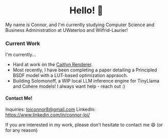 <h1 align="center">Hello! 👋</h1>

My name is Connor, and I'm currently studying Computer Science and Business Administration at UWaterloo and Wilfrid-Laurier!

### Current Work
I'm currently...
- Hard at work on the [Caitlyn Renderer](https://github.com/cypraeno/caitlyn).
- Most recently, I have been completing a paper detailing a Principled BSDF model with a LUT-based optimization appraoch.
- Building Solomonoff, a WIP local LLM inference engine for TinyLlama and Cohere models!
I always want help - reach out :)

#### Contact Me!
Inquiries: loiconnor8@gmail.com
LinkedIn: https://www.linkedin.com/in/connor-loi/

If you are interested in my work, please don't hesitate to contact me 😄 (or for any reason)

